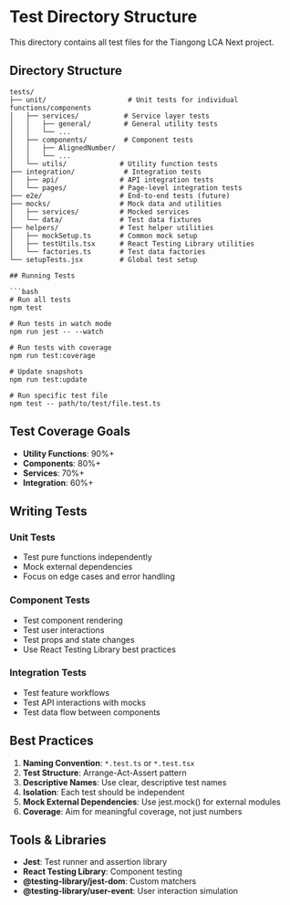 # Test Directory Structure

This directory contains all test files for the Tiangong LCA Next project.

## Directory Structure

````
tests/
├── unit/                    # Unit tests for individual functions/components
│   ├── services/           # Service layer tests
│   │   ├── general/        # General utility tests
│   │   └── ...
│   ├── components/         # Component tests
│   │   ├── AlignedNumber/
│   │   └── ...
│   └── utils/             # Utility function tests
├── integration/            # Integration tests
│   ├── api/               # API integration tests
│   └── pages/             # Page-level integration tests
├── e2e/                   # End-to-end tests (future)
├── mocks/                 # Mock data and utilities
│   ├── services/          # Mocked services
│   └── data/              # Test data fixtures
├── helpers/               # Test helper utilities
│   ├── mockSetup.ts       # Common mock setup
│   ├── testUtils.tsx      # React Testing Library utilities
│   └── factories.ts       # Test data factories
└── setupTests.jsx         # Global test setup

## Running Tests

```bash
# Run all tests
npm test

# Run tests in watch mode
npm run jest -- --watch

# Run tests with coverage
npm run test:coverage

# Update snapshots
npm run test:update

# Run specific test file
npm test -- path/to/test/file.test.ts
````

## Test Coverage Goals

- **Utility Functions**: 90%+
- **Components**: 80%+
- **Services**: 70%+
- **Integration**: 60%+

## Writing Tests

### Unit Tests

- Test pure functions independently
- Mock external dependencies
- Focus on edge cases and error handling

### Component Tests

- Test component rendering
- Test user interactions
- Test props and state changes
- Use React Testing Library best practices

### Integration Tests

- Test feature workflows
- Test API interactions with mocks
- Test data flow between components

## Best Practices

1. **Naming Convention**: `*.test.ts` or `*.test.tsx`
2. **Test Structure**: Arrange-Act-Assert pattern
3. **Descriptive Names**: Use clear, descriptive test names
4. **Isolation**: Each test should be independent
5. **Mock External Dependencies**: Use jest.mock() for external modules
6. **Coverage**: Aim for meaningful coverage, not just numbers

## Tools & Libraries

- **Jest**: Test runner and assertion library
- **React Testing Library**: Component testing
- **@testing-library/jest-dom**: Custom matchers
- **@testing-library/user-event**: User interaction simulation
